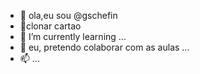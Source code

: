 - 👋 ola,eu sou @gschefin
- 👀clonar cartao
- 🌱 I’m currently learning ...
- 💞️ eu, pretendo colaborar com as aulas ...
- 📫 ...
